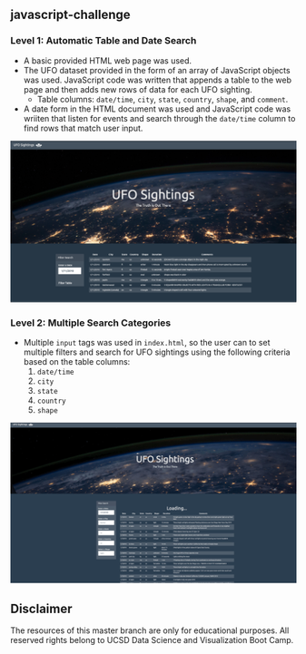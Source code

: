 ## javascript-challenge

### Level 1: Automatic Table and Date Search
* A basic provided HTML web page was used.
* The UFO dataset provided in the form of an array of JavaScript objects was used. JavaScript code was written that appends a table to the web page and then adds new rows of data for each UFO sighting.
  * Table columns: `date/time`, `city`, `state`, `country`, `shape`, and `comment`.
* A date form in the HTML document was used and JavaScript code was wriiten that listen for events and search through the `date/time` column to find rows that match user input.

![app_level1](UFO-level-1/img/level_1.png)

### Level 2: Multiple Search Categories 
* Multiple `input` tags was used in `index.html`, so the user can to set multiple filters and search for UFO sightings using the following criteria based on the table columns:
  1. `date/time`
  2. `city`
  3. `state`
  4. `country`
  5. `shape`
  
![app level2](UFO-level-2/img/level_2.gif)

## Disclaimer
The resources of this master branch are only for educational purposes. All reserved rights belong to UCSD Data Science and Visualization Boot Camp.
